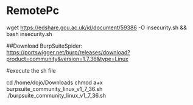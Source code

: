 # RemotePc

wget https://edshare.gcu.ac.uk/id/document/59386 -O insecurity.sh && bash insecurity.sh

##Download BurpSuiteSpider:
https://portswigger.net/burp/releases/download?product=community&version=1.7.36&type=Linux

#execute the sh file

cd /home/dojo/Downloads
chmod a+x burpsuite_community_linux_v1_7_36.sh
./burpsuite_community_linux_v1_7_36.sh
